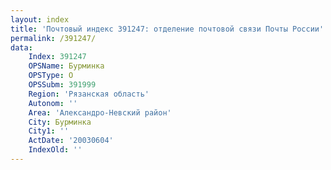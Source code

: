 ```yaml
---
layout: index
title: 'Почтовый индекс 391247: отделение почтовой связи Почты России'
permalink: /391247/
data:
    Index: 391247
    OPSName: Бурминка
    OPSType: О
    OPSSubm: 391999
    Region: 'Рязанская область'
    Autonom: ''
    Area: 'Александро-Невский район'
    City: Бурминка
    City1: ''
    ActDate: '20030604'
    IndexOld: ''
---
```


